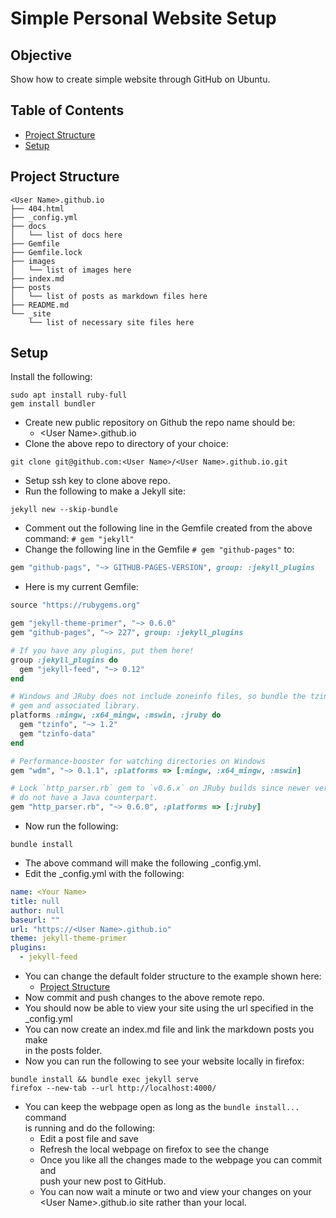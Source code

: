 # Simple Personal Website Setup

## Objective
Show how to create simple website through GitHub on Ubuntu.

## Table of Contents
- [Project Structure](#project-structure)
- [Setup](#setup)

## Project Structure
```shell
<User Name>.github.io
├── 404.html
├── _config.yml
├── docs
│   └── list of docs here
├── Gemfile
├── Gemfile.lock
├── images
│   └── list of images here
├── index.md
├── posts
│   └── list of posts as markdown files here
├── README.md
└── _site
    └── list of necessary site files here
```

## Setup
Install the following:

```shell
sudo apt install ruby-full
gem install bundler
```

- Create new public repository on Github the repo name should be:
  - \<User Name\>.github.io
- Clone the above repo to directory of your choice:

```shell
git clone git@github.com:<User Name>/<User Name>.github.io.git
```

- Setup ssh key to clone above repo.
- Run the following to make a Jekyll site:

```shell
jekyll new --skip-bundle
```

- Comment out the following line in the Gemfile created from the above \
command: `# gem "jekyll"`
- Change the following line in the Gemfile `# gem "github-pages"` to:

```ruby
gem "github-pags", "~> GITHUB-PAGES-VERSION", group: :jekyll_plugins
```

- Here is my current Gemfile:

```ruby
source "https://rubygems.org"

gem "jekyll-theme-primer", "~> 0.6.0"
gem "github-pages", "~> 227", group: :jekyll_plugins

# If you have any plugins, put them here!
group :jekyll_plugins do
  gem "jekyll-feed", "~> 0.12"
end

# Windows and JRuby does not include zoneinfo files, so bundle the tzinfo-data
# gem and associated library.
platforms :mingw, :x64_mingw, :mswin, :jruby do
  gem "tzinfo", "~> 1.2"
  gem "tzinfo-data"
end

# Performance-booster for watching directories on Windows
gem "wdm", "~> 0.1.1", :platforms => [:mingw, :x64_mingw, :mswin]

# Lock `http_parser.rb` gem to `v0.6.x` on JRuby builds since newer versions of the gem
# do not have a Java counterpart.
gem "http_parser.rb", "~> 0.6.0", :platforms => [:jruby]
```

- Now run the following:

```shell
bundle install
```

- The above command will make the following \_config.yml.
- Edit the \_config.yml with the following:

```yaml
name: <Your Name>
title: null
author: null
baseurl: ""
url: "https://<User Name>.github.io"
theme: jekyll-theme-primer
plugins:
  - jekyll-feed
```

- You can change the default folder structure to the example shown here:
  - [Project Structure](#project-structure)
- Now commit and push changes to the above remote repo.
- You should now be able to view your site using the url specified in the \
\_config.yml
- You can now create an index.md file and link the markdown posts you make \
in the posts folder.
- Now you can run the following to see your website locally in firefox:

```shell
bundle install && bundle exec jekyll serve
firefox --new-tab --url http://localhost:4000/
```

- You can keep the webpage open as long as the `bundle install...` command \
  is running and do the following:
    - Edit a post file and save
    - Refresh the local webpage on firefox to see the change
    - Once you like all the changes made to the webpage you can commit and \
    push your new post to GitHub.
    - You can now wait a minute or two and view your changes on your \
    \<User Name\>.github.io site rather than your local.

